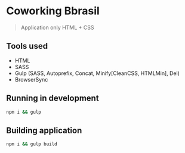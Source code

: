 # Coworking Bbrasil
> Application only HTML + CSS

## Tools used
- HTML
- SASS
- Gulp (SASS, Autoprefix, Concat, Minify[CleanCSS, HTMLMin], Del)
- BrowserSync

## Running in development
```sh
npm i && gulp
```

## Building application
```sh
npm i && gulp build
```

